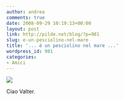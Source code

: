 ```yaml
---
author: andrea
comments: true
date: 2008-09-29 10:19:13+00:00
layout: post
link: http://pilde.net/blog/?p=981
slug: e-un-pesciolino-nel-mare
title: '... è un pesciolino nel mare ...'
wordpress_id: 981
categories:
- Amici
---
```


[![](http://pilde.net/blog/wp-content/uploads/2008/09/pesce2.jpg)](http://pilde.net/blog/wp-content/uploads/2008/09/pesce2.jpg)




Ciao Valter.
